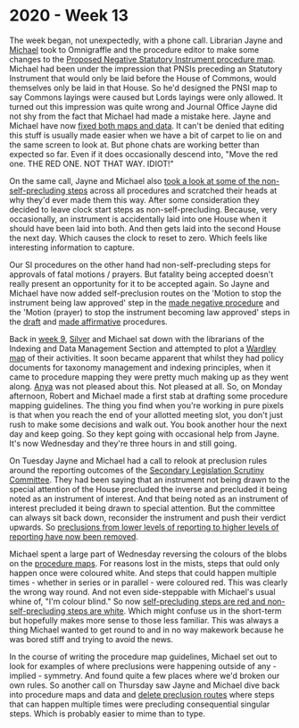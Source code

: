 # 2020 - Week 13

The week began, not unexpectedly, with a phone call. Librarian Jayne and [Michael](https://twitter.com/fantasticlife) took to Omnigraffle and the procedure editor to make some changes to the [Proposed Negative Statutory Instrument procedure map](https://ukparliament.github.io/ontologies/procedure/flowcharts/proposed-negative-sis/proposed-negative-sis.pdf). Michael had been under the impression that PNSIs preceding an Statutory Instrument that would only be laid before the House of Commons, would themselves only be laid in that House. So he'd designed the PNSI map to say Commons layings were caused but Lords layings were only allowed. It turned out this impression was quite wrong and Journal Office Jayne did not shy from the fact that Michael had made a mistake here. Jayne and Michael have now [fixed both maps and data](https://trello.com/c/3eUXQWIh/84-pnsis-can-only-be-laid-in-both-houses-commons-only-not-possible). It can't be denied that editing this stuff is usually made easier when we have a bit of carpet to lie on and the same screen to look at. But phone chats are working better than expected so far. Even if it does occasionally descend into, "Move the red one. THE RED ONE. NOT THAT WAY. IDIOT!"

On the same call, Jayne and Michael also [took a look at some of the non-self-precluding steps](https://trello.com/c/dK3qJKfV/83-non-self-precluding-steps) across all procedures and scratched their heads at why they'd ever made them this way. After some consideration they decided to leave clock start steps as non-self-precluding. Because, very occasionally, an instrument is accidentally laid into one House when it should have been laid into both. And then gets laid into the second House the next day. Which causes the clock to reset to zero. Which feels like interesting information to capture.

Our SI procedures on the other hand had non-self-precluding steps for approvals of fatal motions / prayers. But fatality being accepted doesn't really present an opportunity for it to be accepted again. So Jayne and Michael have now added self-preclusion routes on the 'Motion to stop the instrument being law approved' step in the [made negative procedure](https://ukparliament.github.io/ontologies/procedure/flowcharts/sis/made-negative.pdf) and the 'Motion (prayer) to stop the instrument becoming law approved' steps in the [draft](https://ukparliament.github.io/ontologies/procedure/flowcharts/sis/draft-affirmative.pdf) and [made affirmative](https://ukparliament.github.io/ontologies/procedure/flowcharts/sis/made-affirmative.pdf) procedures.

Back in [week 9](https://ukparliament.github.io/ontologies/meta/weeknotes/2020/09/), [Silver](https://twitter.com/silveroliver) and Michael sat down with the librarians of the Indexing and Data Management Section and attempted to plot a [Wardley map](https://en.wikipedia.org/wiki/Wardley_map) of their activities. It soon became apparent that whilst they had policy documents for taxonomy management and indexing principles, when it came to procedure mapping they were pretty much making up as they went along. [Anya](https://twitter.com/bitten_) was not pleased about this. Not pleased at all. So, on Monday afternoon, Robert and Michael made a first stab at drafting some procedure mapping guidelines. The thing you find when you're working in pure pixels is that when you reach the end of your allotted meeting slot, you don't just rush to make some decisions and walk out. You book another hour the next day and keep going. So they kept going with occasional help from Jayne. It's now Wednesday and they're three hours in and still going.

On Tuesday Jayne and Michael had a call to relook at preclusion rules around the reporting outcomes of the [Secondary Legislation Scrutiny Committee](https://committees.parliament.uk/committee/255/secondary-legislation-scrutiny-committee/). They had been saying that an instrument not being drawn to the special attention of the House precluded the inverse and precluded it being noted as an instrument of interest. And that being noted as an instrument of interest precluded it being drawn to special attention. But the committee can always sit back down, reconsider the instrument and push their verdict upwards. So [preclusions from lower levels of reporting to higher levels of reporting have now been removed](https://trello.com/c/B549l0sB/95-relook-at-slsc-outcome-preclusions).

Michael spent a large part of Wednesday reversing the colours of the blobs on the [procedure maps](https://ukparliament.github.io/ontologies/procedure/procedure-ontology.html#flowcharts). For reasons lost in the mists, steps that ould only happen once were coloured white. And steps that could happen multiple times - whether in series or in parallel - were coloured red. This was clearly the wrong way round. And not even side-steppable with Michael's usual whine of, "I'm colour blind." So now [self-precluding steps are red and non-self-precluding steps are white](https://trello.com/c/ijRUBYSJ/94-swap-red-and-white-blobs). Which might confuse us in the short-term but hopefully makes more sense to those less familiar. This was always a thing Michael wanted to get round to and in no way makework because he was bored stiff and trying to avoid the news.

In the course of writing the procedure map guidelines, Michael set out to look for examples of where preclusions were happening outside of any - implied - symmetry. And found quite a few places where we'd broken our own rules. So another call on Thursday saw Jayne and Michael dive back into procedure maps and data and [delete preclusion routes](https://trello.com/c/wlFrjqjZ/96-approval-motion-withdrawn-shouldnt-preclude-question-on-motion-to-approve) where steps that can happen multiple times were precluding consequential singular steps. Which is probably easier to mime than to type.

